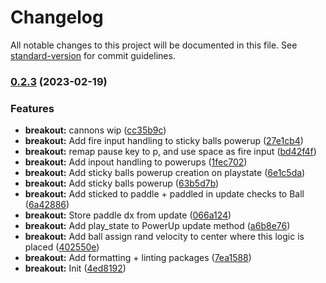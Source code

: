 # Changelog

All notable changes to this project will be documented in this file. See [standard-version](https://github.com/conventional-changelog/standard-version) for commit guidelines.

### [0.2.3](https://github.com/AnthonyDugarte/ULA-VG/compare/v0.2.1...v0.2.3) (2023-02-19)

### Features

- **breakout:** cannons wip ([cc35b9c](https://github.com/AnthonyDugarte/ULA-VG/commit/cc35b9c48b332052288dc092c9161fe0f05c54c5))
- **breakout:** Add fire input handling to sticky balls powerup ([27e1cb4](https://github.com/AnthonyDugarte/ULA-VG/commit/27e1cb4d2be42815764717e6068b23819c2c55c9))
- **breakout:** remap pause key to p, and use space as fire input ([bd42f4f](https://github.com/AnthonyDugarte/ULA-VG/commit/bd42f4f1f753cf711a169b2d3d95ebd318f25bcf))
- **breakout:** Add inpout handling to powerups ([1fec702](https://github.com/AnthonyDugarte/ULA-VG/commit/1fec702c4dae7b4f03e9c9fe44ec106d4fe3d529))
- **breakout:** Add sticky balls powerup creation on playstate ([6e1c5da](https://github.com/AnthonyDugarte/ULA-VG/commit/6e1c5dab18ad16e7ac20e49ad50508df5e3a9169))
- **breakout:** Add sticky balls powerup ([63b5d7b](https://github.com/AnthonyDugarte/ULA-VG/commit/63b5d7bb67787f3d897eff59904dba1517735ea3))
- **breakout:** Add sticked to paddle + paddled in update checks to Ball ([6a42886](https://github.com/AnthonyDugarte/ULA-VG/commit/6a42886e802974a5f5c84e691de7d21d4daaa8fc))
- **breakout:** Store paddle dx from update ([066a124](https://github.com/AnthonyDugarte/ULA-VG/commit/066a124bd70bd68471b87581e14a9f6ac9e02935))
- **breakout:** Add play_state to PowerUp update method ([a6b8e76](https://github.com/AnthonyDugarte/ULA-VG/commit/a6b8e760ca408ad172ad2e142d74614f14eca5a3))
- **breakout:** Add ball assign rand velocity to center where this logic is placed ([402550e](https://github.com/AnthonyDugarte/ULA-VG/commit/402550ea6474949b179cefbcc7010622fc1ed47b))
- **breakout:** Add formatting + linting packages ([7ea1588](https://github.com/AnthonyDugarte/ULA-VG/commit/7ea15887625c903393d46d8904ecca72728ac53d))
- **breakout:** Init ([4ed8192](https://github.com/AnthonyDugarte/ULA-VG/commit/4ed8192440553e1c78ba3693ec92775a4b663336))
